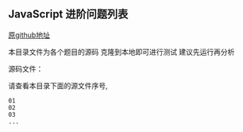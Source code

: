 ## JavaScript 进阶问题列表

[原github地址](https://github.com/lydiahallie/javascript-questions/blob/master/zh-CN/README-zh_CN.md)

本目录文件为各个题目的源码  克隆到本地即可进行测试 建议先运行再分析

源码文件：

请查看本目录下面的源文件序号,

```$xslt
01 
02
03 
...

```
